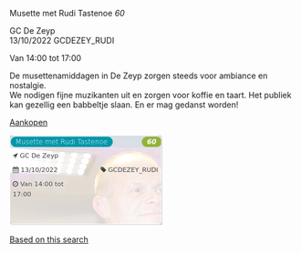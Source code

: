 Musette met Rudi Tastenoe *60*

GC De Zeyp  
13/10/2022 GCDEZEY\_RUDI  

Van 14:00 tot 17:00

  

  

De musettenamiddagen in De Zeyp zorgen steeds voor ambiance en nostalgie.  
We nodigen fijne muzikanten uit en zorgen voor koffie en taart. Het publiek kan gezellig een babbeltje slaan. En er mag gedanst worden!  

[Aankopen](https://tickets.vgc.be/ticketingActivity/subscribe/GCDEZEY_RUDI)

![](80218.png)

[Based on this search](https://tickets.vgc.be/activity/index?&vrijeplaatsen=1&Age%5B%5D=4%2C6&entity=276)